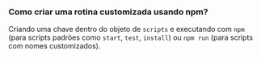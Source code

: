 ### Como criar uma rotina customizada usando npm?

Criando uma chave dentro do objeto de `scripts` e executando com `npm` (para scripts padrões como `start`, `test`, `install`) ou `npm run` (para scripts com nomes customizados).